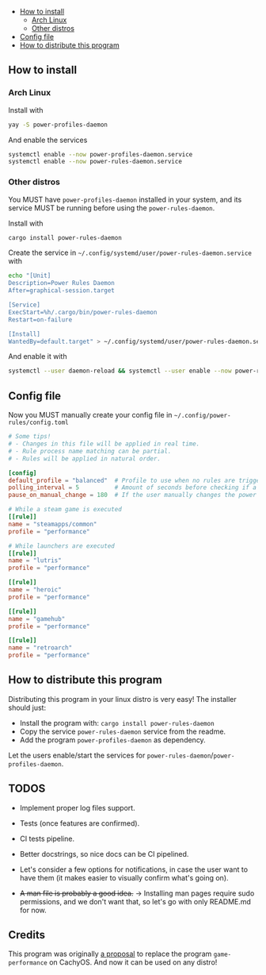 - [How to install](#how-to-install)
  - [Arch Linux](#arch-linux)
  - [Other distros](#other-distros)
- [Config file](#config-file)
- [How to distribute this program](#how-to-distribute-this-program)

## How to install
### Arch Linux
Install with
```sh
yay -S power-profiles-daemon
```

And enable the services
```sh
systemctl enable --now power-profiles-daemon.service
systemctl enable --now power-rules-daemon.service
```

### Other distros
You MUST have `power-profiles-daemon` installed in your system, and its service MUST be running before using the `power-rules-daemon`.

Install with
```sh
cargo install power-rules-daemon
```

Create the service in `~/.config/systemd/user/power-rules-daemon.service` with 

```sh
echo "[Unit]
Description=Power Rules Daemon
After=graphical-session.target

[Service]
ExecStart=%h/.cargo/bin/power-rules-daemon
Restart=on-failure

[Install]
WantedBy=default.target" > ~/.config/systemd/user/power-rules-daemon.service
```

And enable it with

```sh
systemctl --user daemon-reload && systemctl --user enable --now power-rules-daemon.service
```

## Config file
Now you MUST manually create your config file in `~/.config/power-rules/config.toml`

```toml
# Some tips!
# - Changes in this file will be applied in real time.
# - Rule process name matching can be partial.
# - Rules will be applied in natural order.

[config]
default_profile = "balanced"  # Profile to use when no rules are triggered atm.
polling_interval = 5          # Amount of seconds before checking if a rule is triggered.
pause_on_manual_change = 180  # If the user manually changes the power profile (through the desktop environment gui, for example), the daemon is paused for n minutes.

# While a steam game is executed
[[rule]]
name = "steamapps/common"
profile = "performance"

# While launchers are executed
[[rule]]
name = "lutris"
profile = "performance"

[[rule]]
name = "heroic"
profile = "performance"

[[rule]]
name = "gamehub"
profile = "performance"

[[rule]]
name = "retroarch"
profile = "performance"
```
  
## How to distribute this program
Distributing this program in your linux distro is very easy! The installer should just:

- Install the program with: `cargo install power-rules-daemon`
- Copy the service `power-rules-daemon` service from the readme.
- Add the program `power-profiles-daemon` as dependency.

Let the users enable/start the services for `power-rules-daemon`/`power-profiles-daemon`.

## TODOS
- Implement proper log files support.
- Tests (once features are confirmed).
- CI tests pipeline.
- Better docstrings, so nice docs can be CI pipelined.

- Let's consider a few options for notifications, in case the user want to have them (it makes easier to visually confirm what's going on).
- ~~A man file is probably a good idea.~~ → Installing man pages require sudo permissions, and we don't want that, so let's go with only README.md for now.

## Credits
This program was originally [a proposal](https://github.com/CachyOS/CachyOS-Settings/pull/157) to replace the program `game-performance` on CachyOS. And now it can be used on any distro!

